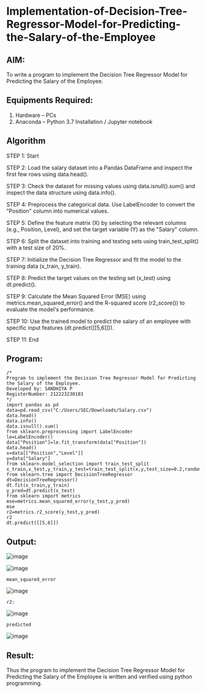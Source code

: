 # Implementation-of-Decision-Tree-Regressor-Model-for-Predicting-the-Salary-of-the-Employee

## AIM:
To write a program to implement the Decision Tree Regressor Model for Predicting the Salary of the Employee.

## Equipments Required:
1. Hardware – PCs
2. Anaconda – Python 3.7 Installation / Jupyter notebook

## Algorithm
STEP 1: Start

STEP 2: Load the salary dataset into a Pandas DataFrame and inspect the first few rows using data.head().

STEP 3: Check the dataset for missing values using data.isnull().sum() and inspect the data structure using data.info().

STEP 4: Preprocess the categorical data. Use LabelEncoder to convert the "Position" column into numerical values.

STEP 5: Define the feature matrix (X) by selecting the relevant columns (e.g., Position, Level), and set the target variable (Y) as the "Salary" column.

STEP 6: Split the dataset into training and testing sets using train_test_split() with a test size of 20%.

STEP 7: Initialize the Decision Tree Regressor and fit the model to the training data (x_train, y_train).

STEP 8: Predict the target values on the testing set (x_test) using dt.predict().

STEP 9: Calculate the Mean Squared Error (MSE) using metrics.mean_squared_error() and the R-squared score (r2_score()) to evaluate the model's performance.

STEP 10: Use the trained model to predict the salary of an employee with specific input features (dt.predict([[5,6]])).

STEP 11: End

## Program:
```
/*
Program to implement the Decision Tree Regressor Model for Predicting the Salary of the Employee.
Developed by: SANDHIYA P
RegisterNumber: 212223230183
*/
import pandas as pd
data=pd.read_csv("C:/Users/SEC/Downloads/Salary.csv")
data.head()
data.info()
data.isnull().sum()
from sklearn.preprocessing import LabelEncoder
le=LabelEncoder()
data["Position"]=le.fit_transform(data["Position"])
data.head()
x=data[["Position","Level"]]
y=data["Salary"]
from sklearn.model_selection import train_test_split
x_train,x_test,y_train,y_test=train_test_split(x,y,test_size=0.2,random_state=2)
from sklearn.tree import DecisionTreeRegressor
dt=DecisionTreeRegressor()
dt.fit(x_train,y_train)
y_pred=dt.predict(x_test)
from sklearn import metrics
mse=metrics.mean_squared_error(y_test,y_pred)
mse
r2=metrics.r2_score(y_test,y_pred)
r2
dt.predict([[5,6]])
```

## Output:
![image](https://github.com/user-attachments/assets/79905b3f-7063-40d4-8fdc-f7fc9f4e945f)

![image](https://github.com/user-attachments/assets/4f64691d-9bdd-4cf6-8a82-bc7638e96652)

```
mean_squared_error
```
![image](https://github.com/user-attachments/assets/4e2ab8ef-46f9-437a-a2bd-e3ba2745d366)

```
r2:
```
![image](https://github.com/user-attachments/assets/ecc33021-a60c-42ab-ad65-42e6613c718e)

```
predicted
```
![image](https://github.com/user-attachments/assets/d82e7aa2-db58-4ddc-a003-4d51d7bfe943)



## Result:
Thus the program to implement the Decision Tree Regressor Model for Predicting the Salary of the Employee is written and verified using python programming.
